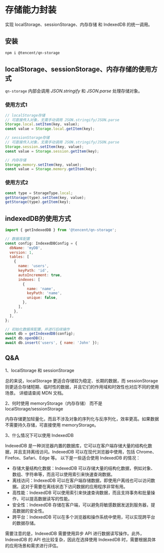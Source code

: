 # 存储能力封装

实现 localStorage、sessionStorage、内存存储 和 IndexedDB 的统一调用。

## 安装

```bash
npm i @tencent/qn-storage
```

## localStorage、sessionStorage、内存存储的使用方式

`qn-storage` 内部会调用 *JSON.stringify* 和 *JSON.parse* 处理存储对象。

### 使用方式1

```js
// localStorage存储
// 可直接传入对象，无需手动调用 JSON.stringify/JSON.parse
Storage.local.setItem(key, value);
const value = Storage.local.getItem(key);

// sessionStorage存储
// 可直接传入对象，无需手动调用 JSON.stringify/JSON.parse
Storage.session.setItem(key, value);
const value = Storage.session.getItem(key);

// 内存存储
Storage.memory.setItem(key, value);
const value = Storage.memory.getItem(key);
```

### 使用方式2

```js
const type = StorageType.local;
getStorage(type).setItem(key, value);
getStorage(type).getItem(key);
```

## indexedDB的使用方式

```js
import { getIndexedDB } from '@tencent/qn-storage';

// 数据库配置
const config: IndexedDBConfig = {
  dbName: 'myDB',
  version: 1,
  tables: [
    {
      name: 'users',
      keyPath: 'id',
      autoIncrement: true,
      indexes: [
        {
          name: 'name',
          keyPath: 'name',
          unique: false,
        },
      ],
    },
  ],
};

// 初始化数据库配置，并进行后续操作
const db = getIndexedDB(config);
await db.openDB();
await db.insert('users', { name: 'John' });
```

## Q&A

1、localStorage 和 sessionStorage

总的来说，localStorage 更适合存储较为稳定、长期的数据，而 sessionStorage 则更适合存储短期、临时性的数据，并且它们的作用域和时效性也对应不同的使用场景。
详细请查阅 MDN 文档。

2、何时使用 memoryStorage（内存存储） 而不是 localStorage/sessionStorage

内存存储更加轻量化，而且不涉及对象的序列化与反序列化，效率更高。如果数据不需要持久存储，可直接使用 memoryStorage。

3、什么情况下可以使用 IndexedDB

IndexedDB 是一种浏览器内置的数据库，它可以在客户端存储大量的结构化数据，并且支持离线访问。IndexedDB 可以在现代浏览器中使用，包括 Chrome、Firefox、Safari、Edge 等。
以下是一些适合使用 IndexedDB 的情况：

- 存储大量结构化数据：IndexedDB 可以存储大量的结构化数据，例如对象、数组、字符串等，而且可以使用索引来快速查询数据。
- 离线访问：IndexedDB 可以在客户端存储数据，即使用户离线也可以访问数据。这对于需要在离线状态下访问数据的应用程序非常有用。
- 高性能：IndexedDB 可以使用索引来快速查询数据，而且支持事务和批量操作，可以提高数据读写的性能。
- 安全性：IndexedDB 存储在客户端，可以避免将敏感数据发送到服务器，提高数据的安全性。
- 跨平台：IndexedDB 可以在多个浏览器和操作系统中使用，可以实现跨平台的数据存储。

需要注意的是，IndexedDB 需要使用异步 API 进行数据读写操作。此外，IndexedDB 的 API 也比较复杂，因此在选择使用 IndexedDB 时，需要根据具体的应用场景和需求进行评估。